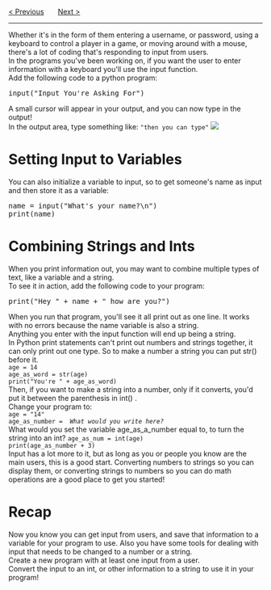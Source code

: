 <a href="/v4/Python-Intro/Variables.md">&lt; Previous</a>
&nbsp;&nbsp;&nbsp;&nbsp;&nbsp;
<a href="/v4/Python-Intro/Conditionals.md">Next &gt;</a>
<hr>
Whether it's in the form of them entering a username, or password, using a keyboard to control a player in a game, or moving around with a mouse, there's a lot of coding that's responding to input from users.
<br>
In the programs you've been working on, if you want the user to enter information with a keyboard you'll use the input function.
<br>
Add the following code to a python program:
<pre>input("Input You're Asking For")</pre>
A small cursor will appear in your output, and you can now type in the output!
<br>
In the output area, type something like:
<code>"then you can type"</code>
<img src="https://i.imgur.com/MT2rAHB.png">
<h1>Setting Input to Variables</h1>
You can also initialize a variable to input, so to get someone's name as input and then store it as a variable:
<pre>
name = input("What's your name?\n")
print(name)
</pre>
<h1>Combining Strings and Ints</h1>
When you print information out, you may want to combine multiple types of text, like a variable and a string.
<br>
To see it in action, add the following code to your program:
<pre>print("Hey " + name + " how are you?")</pre>
When you run that program, you'll see it all print out as one line. It works with no errors because the name variable is also a string.
<br>
Anything you enter with the input function will end up being a string.
<br>
In Python print statements can't print out numbers and strings together, it can only print out one type. So to make a number a string you can put str() before it.
<br>
<code>age = 14</code>
<br>
<code>age_as_word = str(age)</code>
<br>
<code>print("You're " + age_as_word)</code>
<br>
Then, if you want to make a string into a number, only if it converts, you'd put it between the parenthesis in  int() .
<br>
Change your program to:
<br>
<code>age = "14"</code>
<br>
<code>age_as_number =  <i>What would you write here?</i></code>
<br>
What would you set the variable age_as_a_number equal to, to turn the string into an int? <code>age_as_num = int(age)</code>
<br>
<code>print(age_as_number + 3)</code> 
<br>
Input has a lot more to it, but as long as you or people you know are the main users, this is a good start. Converting numbers to strings so you can display them, or converting strings to numbers so you can do math operations are a good place to get you started!
<h1>Recap</h1>
Now you know you can get input from users, and save that information to a variable for your program to use. Also you have some tools for dealing with input that needs to be changed to a number or a string.
<br>
Create a new program with at least one input from a user.
<br>
Convert the input to an int, or other information to a string to use it in your program!
